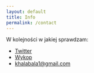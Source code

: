 ```yaml
---
layout: default
title: Info
permalink: /contact
---
```


W kolejności w jakiej sprawdzam:
* [Twitter](https://twitter.com/krzyk)
* [Wykop](https://www.wykop.pl/ludzie/krzyk2/)
* [khalabala1@gmail.com](mailto:khalabala1@gmail.com)

